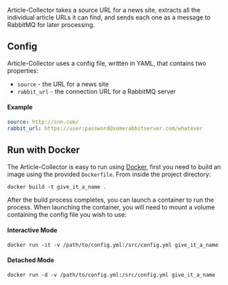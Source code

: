 Article-Collector takes a source URL for a news site, extracts all the individual article URLs it can find, and sends each one as a message to RabbitMQ for later processing.


## Config

Article-Collector uses a config file, written in YAML, that contains two properties:
* `source` - the URL for a news site
* `rabbit_url` - the connection URL for a RabbitMQ server

#### Example
```yaml
source: http://cnn.com/
rabbit_url: https://user:password@somerabbitserver.com/whatever
```

## Run with Docker
The Article-Collector is easy to run using [Docker](https://www.docker.com/), first you need to build an image using the provided `Dockerfile`. From inside the project directory:

```
docker build -t give_it_a_name .
```

After the build process completes, you can launch a container to run the process. When launching the container, you will need to mount a volume containing the config file you wish to use:

#### Interactive Mode

```
docker run -it -v /path/to/config.yml:/src/config.yml give_it_a_name
```

#### Detached Mode

```
docker run -d -v /path/to/config.yml:/src/config.yml give_it_a_name
```
